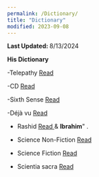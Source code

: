 ```yaml
---
permalink: /Dictionary/
title: "Dictionary"
modified: 2023-09-08
---
```



<b> Last Updated: </b> 8/13/2024 


<b> His Dictionary </b>


-Telepathy <a href=" https://www.collinsdictionary.com/us/dictionary/english/telepathy "> Read  </a> 




-CD <a href=" https://dictionary.cambridge.org/us/dictionary/english/telepathy "> Read  </a> 




-Sixth Sense <a href=" https://www.collinsdictionary.com/us/dictionary/english/sixth-sense "> Read </a> 




-Déjà vu <a href=" https://www.merriam-webster.com/dictionary/d%C3%A9j%C3%A0%20vu "> Read  </a> 




- Rashid <a href=" https://en.wikipedia.org/wiki/Rashid_(name)#:~:text=Rashid%20is%20the%20transliteration%20of,Pronunciation "> Read </a>   & <b>Ibrahim</b>" .




 - Science Non-Fiction <a href=" https://www.merriam-webster.com/dictionary/nonfiction "> Read </a>


    

 -  Science Fiction  <a href=" https://www.merriam-webster.com/dictionary/science%20fiction "> Read </a>



 
 -  Scientia sacra  <a href="https://en.wikipedia.org/wiki/Scientia_sacra#:~:text=In%20perennial%20philosophy%2C%20scientia%20sacra,essence%20of%20every%20sacred%20tradition. "> Read </a>
